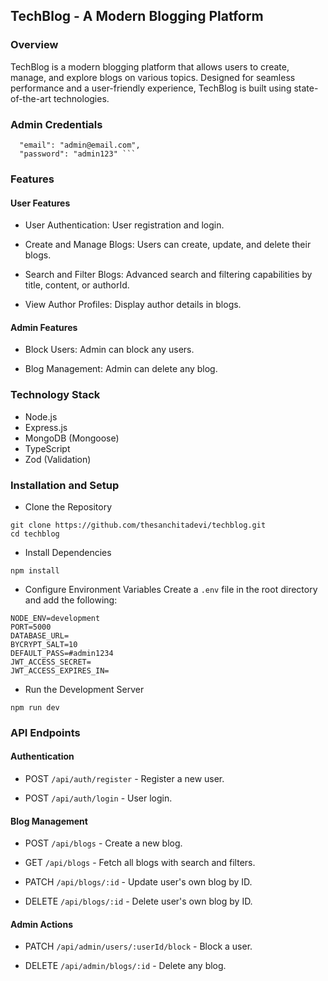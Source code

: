## TechBlog - A Modern Blogging Platform

### Overview

TechBlog is a modern blogging platform that allows users to create, manage, and explore blogs on various topics. Designed for seamless performance and a user-friendly experience, TechBlog is built using state-of-the-art technologies.

### Admin Credentials

````
  "email": "admin@email.com",
  "password": "admin123" ```
````

### Features

#### User Features

- User Authentication: User registration and login.

- Create and Manage Blogs: Users can create, update, and delete their blogs.

- Search and Filter Blogs: Advanced search and filtering capabilities by title, content, or authorId.

- View Author Profiles: Display author details in blogs.

#### Admin Features

- Block Users: Admin can block any users.

- Blog Management: Admin can delete any blog.

### Technology Stack

- Node.js
- Express.js
- MongoDB (Mongoose)
- TypeScript
- Zod (Validation)

### Installation and Setup

- Clone the Repository

```
git clone https://github.com/thesanchitadevi/techblog.git
cd techblog
```

* Install Dependencies

```
npm install
```

* Configure Environment Variables
Create a ``.env`` file in the root directory and add the following:

```
NODE_ENV=development
PORT=5000
DATABASE_URL=
BYCRYPT_SALT=10
DEFAULT_PASS=#admin1234
JWT_ACCESS_SECRET=
JWT_ACCESS_EXPIRES_IN=
```

* Run the Development Server

```
npm run dev
````

### API Endpoints

#### Authentication

- POST `/api/auth/register` - Register a new user.

- POST `/api/auth/login` - User login.

#### Blog Management

- POST `/api/blogs` - Create a new blog.

- GET `/api/blogs` - Fetch all blogs with search and filters.

- PATCH `/api/blogs/:id` - Update user's own blog by ID.

- DELETE `/api/blogs/:id` - Delete user's own blog by ID.

#### Admin Actions

- PATCH `/api/admin/users/:userId/block` - Block a user.

- DELETE `/api/admin/blogs/:id` - Delete any blog.
